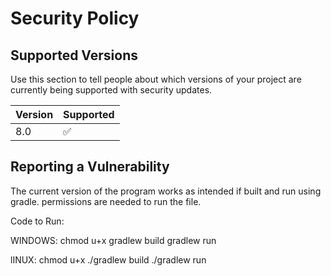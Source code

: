 # Security Policy

## Supported Versions

Use this section to tell people about which versions of your project are
currently being supported with security updates.

| Version | Supported          |
| ------- | ------------------ |
| 8.0     | :white_check_mark: |


## Reporting a Vulnerability

The current version of the program works as intended if built and run using gradle.
permissions are needed to run the file.

Code to Run:

WINDOWS:
chmod u+x
gradlew build
gradlew run

lINUX:
chmod u+x
./gradlew build
./gradlew run
